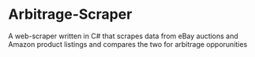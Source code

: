 # Arbitrage-Scraper
A web-scraper written in C# that scrapes data from eBay auctions and Amazon product listings and compares the two for arbitrage opporunities
